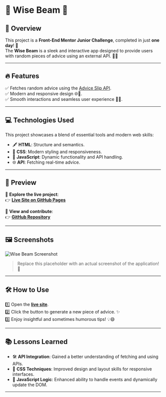 # 🎉 **Wise Beam** 🎉  

## 🌟 Overview  
This project is a **Front-End Mentor Junior Challenge**, completed in just **one day**! 🚀  
The **Wise Beam** is a sleek and interactive app designed to provide users with random pieces of advice using an external API. 🧠✨  

---

## 🔥 Features  
✅ Fetches random advice using the [Advice Slip API](https://api.adviceslip.com/).  
✅ Modern and responsive design 🌐📱.  
✅ Smooth interactions and seamless user experience 🎨💡.  

---

## 💻 Technologies Used  
This project showcases a blend of essential tools and modern web skills:  
- 🖋️ **HTML**: Structure and semantics.  
- 🎨 **CSS**: Modern styling and responsiveness.  
- 🔧 **JavaScript**: Dynamic functionality and API handling.  
- 🌐 **API**: Fetching real-time advice.  

---

## 🌈 Preview  
🚀 **Explore the live project**:  
👉 [**Live Site on GitHub Pages**](https://bytonuzzz.github.io/wisebeam/)  

📂 **View and contribute**:  
👉 [**GitHub Repository**](https://github.com/bytonuzzz/wisebeam)  

---

## 🖼️ Screenshots  
![Wise Beam Screenshot](https://via.placeholder.com/800x400?text=Project+Screenshot)  
> Replace this placeholder with an actual screenshot of the application! 🌟  

---

## 🛠️ How to Use  
1️⃣ Open the [**live site**](https://bytonuzzz.github.io/wisebeam/).  
2️⃣ Click the button to generate a new piece of advice. ✨  
3️⃣ Enjoy insightful and sometimes humorous tips! 💡😄  

---

## 📚 Lessons Learned  
- 🛠️ **API Integration**: Gained a better understanding of fetching and using APIs.  
- 🎨 **CSS Techniques**: Improved design and layout skills for responsive interfaces.  
- 🔧 **JavaScript Logic**: Enhanced ability to handle events and dynamically update the DOM.  

---
